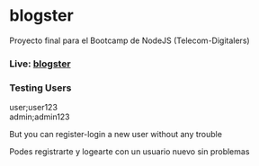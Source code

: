 # blogster
Proyecto final para el Bootcamp de NodeJS (Telecom-Digitalers)
### Live: <a href="blogster-i2qi.onrender.com/" target="_blank">blogster</a>

### Testing Users
user;user123
<br>
admin;admin123

<p>But you can register-login a new user without any trouble</p>
<p>Podes registrarte y logearte con un usuario nuevo sin problemas</p>
